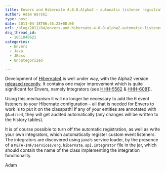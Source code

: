 ```yaml
---
title: Envers and Hibernate 4.0.0.Alpha2 – automatic listener registration
author: Adam Warski
type: post
date: 2011-04-18T06:46:23+00:00
url: /blog/2011/04/envers-and-hibernate-4-0-0-alpha2-automatic-listener-registration/
dsq_thread_id:
  - 1051040621
categories:
  - Envers
  - Java
  - JBoss
  - Uncategorized

---
```

Development of [Hibernate4][1] is well under way, with the Alpha2 version [released recently][2]. It contains one major improvement which is quite significant for Envers, namely Integrators (see [HHH-5562][3] & [HHH-6081][4]).

Using this mechanism it will no longer be necessary to add the 6 event listeners to your Hibernate configuration &#8211; all that is needed for Envers to work is to put it on the classpath! If any of your entities are annotated with `@Audited`, they will get audited automatically (any changes will be written to the history tables).

It is of course possible to turn off the automatic registration, as well as write your own integrators, which automatically register custom event listeners. The integrators are discovered using java&#8217;s service loader, by the presence of a `META-INF/services/org.hibernate.spi.Integrator` file in the jar, which should contain the name of the class implementing the integration functionality.

Adam

 [1]: http://hibernate.org
 [2]: http://in.relation.to/Bloggers/HibernateCore400Alpha2Release
 [3]: http://opensource.atlassian.com/projects/hibernate/browse/HHH-5562
 [4]: http://opensource.atlassian.com/projects/hibernate/browse/HHH-6081
